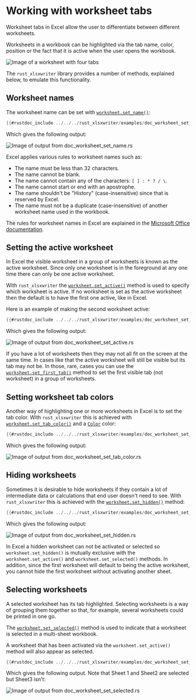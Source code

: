# Working with worksheet tabs

Worksheet tabs in Excel allow the user to differentiate between different
worksheets.

Worksheets in a workbook can be highlighted via the tab name, color, position or
the fact that it is active when the user opens the workbook.

![Image of a worksheet with four tabs](../../images/worksheet_tabs.png)

The `rust_xlsxwriter` library provides a number of methods, explained below, to
emulate this functionality.

## Worksheet names

The worksheet name can be set with [`worksheet.set_name()`]:

```rust
{{#rustdoc_include ../../../rust_xlsxwriter/examples/doc_worksheet_set_name.rs:13:16}}
```

Which gives the following output:

![Image of output from doc_worksheet_set_name.rs](../../images/worksheet_set_name.png)

Excel applies various rules to worksheet names such as:

* The name must be less than 32 characters.
* The name cannot be blank.
* The name cannot contain any of the characters: `[ ] : * ? / \`.
* The name cannot start or end with an apostrophe.
* The name shouldn't be "History" (case-insensitive) since that is reserved by
  Excel.
* The name must not be a duplicate (case-insensitive) of another worksheet name
  used in the workbook.

The rules for worksheet names in Excel are explained in the [Microsoft
Office documentation].

## Setting the active worksheet

In Excel the visible worksheet in a group of worksheets is known as the active
worksheet. Since only one worksheet is in the foreground at any one time there
can only be one active worksheet.

With `rust_xlsxwriter` the [`worksheet.set_active()`] method is used to specify
which worksheet is active. If no worksheet is set as the active worksheet then
the default is to have the first one active, like in Excel.

Here is an example of making the second worksheet active:

```rust
{{#rustdoc_include ../../../rust_xlsxwriter/examples/doc_worksheet_set_active.rs:17}}
```

Which gives the following output:

![Image of output from doc_worksheet_set_active.rs](../../images/worksheet_set_active.png)

If you have a lot of worksheets then they may not all fit on the screen at the
same time. In cases like that the active worksheet will still be visible but its
tab may not be. In those, rare, cases you can use the
[`worksheet.set_first_tab()`] method to set the first visible tab (not
worksheet) in a group of worksheets.

## Setting worksheet tab colors

Another way of highlighting one or more worksheets in Excel is to set the tab
color. With `rust_xlsxwriter` this is achieved with
[`worksheet.set_tab_color()`] and a [`Color`] color:

```rust
{{#rustdoc_include ../../../rust_xlsxwriter/examples/doc_worksheet_set_tab_color.rs:12:22}}
```

Which gives the following output:

![Image of output from doc_worksheet_set_tab_color.rs](../../images/worksheet_set_tab_color.png)

## Hiding worksheets

Sometimes it is desirable to hide worksheets if they contain a lot of
intermediate data or calculations that end user doesn't need to see. With
`rust_xlsxwriter` this is achieved with the [`worksheet.set_hidden()`]
method:

```rust
{{#rustdoc_include ../../../rust_xlsxwriter/examples/doc_worksheet_set_hidden.rs:12:16}}
```

Which gives the following output:

![Image of output from doc_worksheet_set_hidden.rs](../../images/worksheet_set_hidden.png)

In Excel a hidden worksheet can not be activated or selected so
`worksheet.set_hidden()` is mutually exclusive with the `worksheet.set_active()`
and `worksheet.set_selected()` methods. In addition, since the first worksheet
will default to being the active worksheet, you cannot hide the first worksheet
without activating another sheet.


## Selecting worksheets

A selected worksheet has its tab highlighted. Selecting worksheets is a way of
grouping them together so that, for example, several worksheets could be printed
in one go.

The [`worksheet.set_selected()`] method is used to indicate that a
worksheet is selected in a multi-sheet workbook.

A worksheet that has been activated via the `worksheet.set_active()` method will
also appear as selected.

```rust
{{#rustdoc_include ../../../rust_xlsxwriter/examples/doc_worksheet_set_selected.rs:14:18}}
```

Which gives the following output. Note that Sheet 1 and Sheet2 are selected but
Sheet3 isn't:

![Image of output from doc_worksheet_set_selected.rs](../../images/worksheet_set_selected.png)









[`Color`]: https://docs.rs/rust_xlsxwriter/latest/rust_xlsxwriter/enum.Color.html
[`worksheet.set_name()`]: https://docs.rs/rust_xlsxwriter/latest/rust_xlsxwriter/struct.Worksheet.html#method.set_name
[`worksheet.set_active()`]: https://docs.rs/rust_xlsxwriter/latest/rust_xlsxwriter/struct.Worksheet.html#method.set_active
[`worksheet.set_hidden()`]: https://docs.rs/rust_xlsxwriter/latest/rust_xlsxwriter/struct.Worksheet.html#method.set_hidden
[`worksheet.set_selected()`]: https://docs.rs/rust_xlsxwriter/latest/rust_xlsxwriter/struct.Worksheet.html#method.set_selected
[`worksheet.set_tab_color()`]: https://docs.rs/rust_xlsxwriter/latest/rust_xlsxwriter/struct.Worksheet.html#method.set_tab_color
[`worksheet.set_first_tab()`]: https://docs.rs/rust_xlsxwriter/latest/rust_xlsxwriter/struct.Worksheet.html#method.set_first_tab
[Microsoft Office documentation]: https://support.office.com/en-ie/article/rename-a-worksheet-3f1f7148-ee83-404d-8ef0-9ff99fbad1f9
